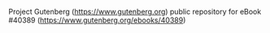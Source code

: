 Project Gutenberg (https://www.gutenberg.org) public repository for eBook #40389 (https://www.gutenberg.org/ebooks/40389)
